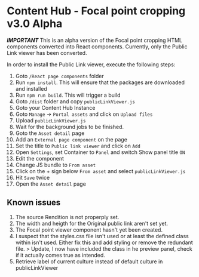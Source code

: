 # Content Hub - Focal point cropping v3.0 Alpha

***IMPORTANT***
This is an alpha version of the Focal point cropping HTML components converted into React components. Currently, only the Public Link viewer has been converted.

In order to install the Public Link viewer, execute the following steps:

 1. Goto `/React page components` folder
 2. Run `npm install`. This will ensure that the packages are downloaded and installed
 3. Run `npm run build`. This will trigger a build
 4. Goto `/dist` folder and copy `publicLinkViewer.js`
 5. Goto your Content Hub Instance
 6. Goto `Manage` -> `Portal assets` and click on `Upload files`
 7. Upload `publicLinkViewer.js`
 8. Wait for the background jobs to be finished.
 9. Goto the `Asset detail` page
 10. Add an `External page component` on the page
 11. Set the title to `Public link viewer` and click on `Add`
 12. Open `Settings`, set Container to `Panel` and switch Show panel title `ON` 
 13. Edit the component
 15. Change JS bundle to `From asset`
 16. Click on the + sign below `From asset` and select `publicLinkViewer.js`
 17. Hit `Save` twice
 18. Open the `Asset detail` page

## Known issues
1. The source Rendition is not properply set.
2. The width and heigth for the Original public link aren't set yet.
3. The Focal point viewer component hasn't yet been created.
4. I suspect that the styles.css file isn't used or at least the defined class within isn't used. Either fix this and add styling or remove the redundant file. > Update, I now have included the class in he preview panel, check if it actually comes true as intended.
5. Retrieve label of current culture instead of default culture in publicLinkViewer